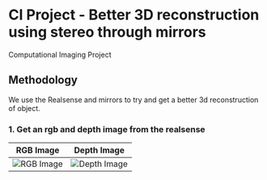 # CI Project - Better 3D reconstruction using stereo through mirrors

Computational Imaging Project

## Methodology

We use the Realsense and mirrors to try and get a better 3d reconstruction of object.

### 1. Get an rgb and depth image from the realsense

|                 RGB Image                  |                  Depth Image                   |
| :----------------------------------------: | :--------------------------------------------: |
| ![RGB Image](data/parrot_test_5_Color.png) | ![Depth Image](data/parrot_test_5_D_Depth.png) |
